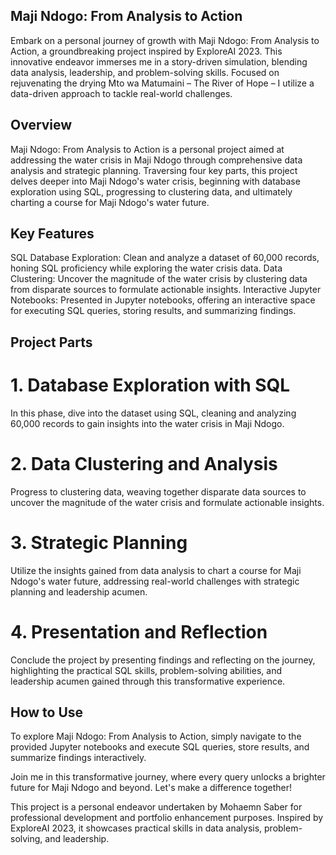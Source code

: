 ## Maji Ndogo: From Analysis to Action
Embark on a personal journey of growth with Maji Ndogo: From Analysis to Action, a groundbreaking project inspired by ExploreAI 2023. This innovative endeavor immerses me in a story-driven simulation, blending data analysis, leadership, and problem-solving skills. Focused on rejuvenating the drying Mto wa Matumaini – The River of Hope – I utilize a data-driven approach to tackle real-world challenges.

## Overview
Maji Ndogo: From Analysis to Action is a personal project aimed at addressing the water crisis in Maji Ndogo through comprehensive data analysis and strategic planning. Traversing four key parts, this project delves deeper into Maji Ndogo's water crisis, beginning with database exploration using SQL, progressing to clustering data, and ultimately charting a course for Maji Ndogo's water future.

## Key Features
SQL Database Exploration: Clean and analyze a dataset of 60,000 records, honing SQL proficiency while exploring the water crisis data.
Data Clustering: Uncover the magnitude of the water crisis by clustering data from disparate sources to formulate actionable insights.
Interactive Jupyter Notebooks: Presented in Jupyter notebooks, offering an interactive space for executing SQL queries, storing results, and summarizing findings.
## Project Parts
# 1. Database Exploration with SQL
In this phase, dive into the dataset using SQL, cleaning and analyzing 60,000 records to gain insights into the water crisis in Maji Ndogo.

# 2. Data Clustering and Analysis
Progress to clustering data, weaving together disparate data sources to uncover the magnitude of the water crisis and formulate actionable insights.

# 3. Strategic Planning
Utilize the insights gained from data analysis to chart a course for Maji Ndogo's water future, addressing real-world challenges with strategic planning and leadership acumen.

# 4. Presentation and Reflection
Conclude the project by presenting findings and reflecting on the journey, highlighting the practical SQL skills, problem-solving abilities, and leadership acumen gained through this transformative experience.

## How to Use
To explore Maji Ndogo: From Analysis to Action, simply navigate to the provided Jupyter notebooks and execute SQL queries, store results, and summarize findings interactively.

Join me in this transformative journey, where every query unlocks a brighter future for Maji Ndogo and beyond. Let's make a difference together!

This project is a personal endeavor undertaken by Mohaemn Saber for professional development and portfolio enhancement purposes. Inspired by ExploreAI 2023, it showcases practical skills in data analysis, problem-solving, and leadership.
